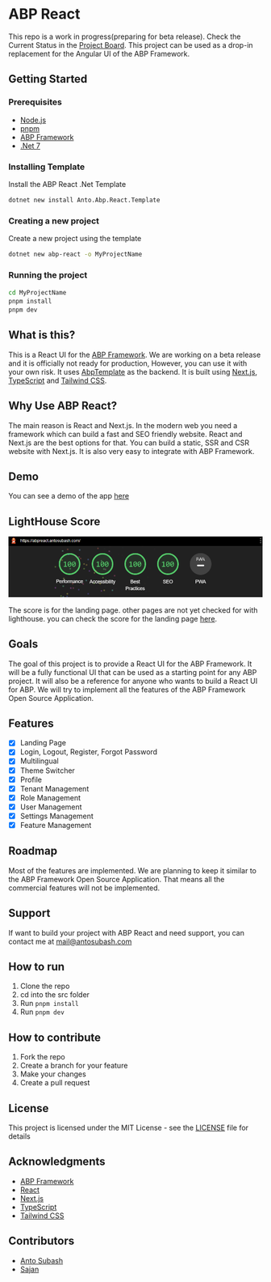 # ABP React

This repo is a work in progress(preparing for beta release). Check the Current Status in the [Project Board](https://github.com/users/antosubash/projects/2). This project can be used as a drop-in replacement for the Angular UI of the ABP Framework.

## Getting Started

### Prerequisites

- [Node.js](https://nodejs.org/en/)
- [pnpm](https://pnpm.js.org/en/installation)
- [ABP Framework](https://abp.io/)
- [.Net 7](https://dotnet.microsoft.com/download/dotnet/7.0)

### Installing Template

Install the ABP React .Net Template

```bash
dotnet new install Anto.Abp.React.Template
```

### Creating a new project

Create a new project using the template

```bash
dotnet new abp-react -o MyProjectName
```

### Running the project

```bash
cd MyProjectName
pnpm install
pnpm dev
```

## What is this?

This is a React UI for the [ABP Framework](https://abp.io/). We are working on a beta release and it is officially not ready for production, However, you can use it with your own risk. It uses [AbpTemplate](https://github.com/antosubash/AbpTemplate) as the backend. It is built using [Next.js](https://nextjs.org/), [TypeScript](https://www.typescriptlang.org/) and [Tailwind CSS](https://tailwindcss.com/).

## Why Use ABP React?

The main reason is React and Next.js. In the modern web you need a framework which can build a fast and SEO friendly website. React and Next.js are the best options for that. You can build a static, SSR and CSR website with Next.js. It is also very easy to integrate with ABP Framework.

## Demo

You can see a demo of the app [here](https://abpreact.antosubash.com/)

## LightHouse Score

![Lighthouse Score](/images/lighthosescore.png)

The score is for the landing page. other pages are not yet checked for with lighthouse. you can check the score for the landing page [here](https://pagespeed.web.dev/report?url=https%3A%2F%2Fabpreact.antosubash.com%2F&form_factor=desktop).

## Goals

The goal of this project is to provide a React UI for the ABP Framework. It will be a fully functional UI that can be used as a starting point for any ABP project. It will also be a reference for anyone who wants to build a React UI for ABP. We will try to implement all the features of the ABP Framework Open Source Application.

## Features

- [x] Landing Page
- [x] Login, Logout, Register, Forgot Password
- [x] Multilingual
- [x] Theme Switcher
- [x] Profile
- [x] Tenant Management
- [x] Role Management
- [x] User Management
- [x] Settings Management
- [x] Feature Management

## Roadmap

Most of the features are implemented. We are planning to keep it similar to the ABP Framework Open Source Application. That means all the commercial features will not be implemented.

## Support

If want to build your project with ABP React and need support, you can contact me at [mail@antosubash.com](mailto:mail@antosubash.com)

## How to run

1. Clone the repo
2. cd into the src folder
3. Run `pnpm install`
4. Run `pnpm dev`

## How to contribute

1. Fork the repo
2. Create a branch for your feature
3. Make your changes
4. Create a pull request

## License

This project is licensed under the MIT License - see the [LICENSE](LICENSE) file for details

## Acknowledgments

- [ABP Framework](https://abp.io/)
- [React](https://reactjs.org/)
- [Next.js](https://nextjs.org/)
- [TypeScript](https://www.typescriptlang.org/)
- [Tailwind CSS](https://tailwindcss.com/)

## Contributors

- [Anto Subash](https://github.com/antosubash)
- [Sajan](https://github.com/sajanv88)
